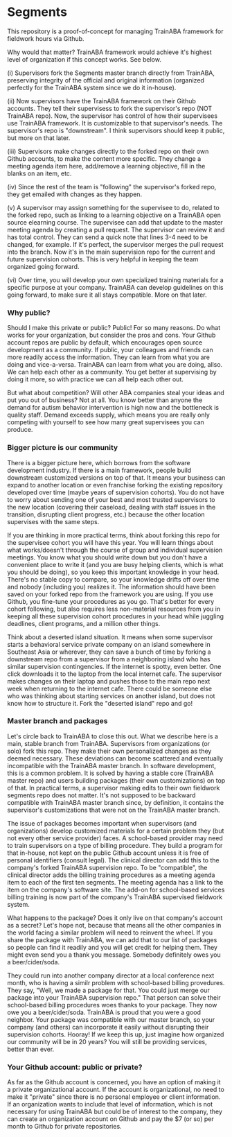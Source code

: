 # Segments
This repository is a proof-of-concept for managing TrainABA framework for fieldwork hours via Github. 

Why would that matter? TrainABA framework would achieve it's highest level of organization if this concept works. See below.

(i) Supervisors fork the Segments master branch directly from TrainABA, preserving integrity of the official and original information (organized perfectly for the TrainABA system since we do it in-house).

(ii) Now supervisors have the TrainABA framework on their Github accounts. They tell their supervisess to fork the supervisor's repo (NOT TrainABA repo). Now, the supervisor has control of how their supervisees use TrainABA framework. It is customizable to that supervisor's needs. The supervisor's repo is "downstream". I think supervisors should keep it public, but more on that later.

(iii) Supervisors make changes directly to the forked repo on their own Github accounts, to make the content more specific. They change a meeting agenda item here, add/remove a learning objective, fill in the blanks on an item, etc.  

(iv) Since the rest of the team is "following" the supervisor's forked repo, they get emailed with changes as they happen. 

(v) A supervisor may assign something for the supervisee to do, related to the forked repo, such as linking to a learning objective on a TrainABA open source elearning course. The supervisee can add that update to the master meeting agenda by creating a pull request. The supervisor can review it and has total control. They can send a quick note that lines 3-4 need to be changed, for example. If it's perfect, the supervisor merges the pull request into the branch. Now it's in the main supervision repo for the current and future supervision cohorts. This is very helpful in keeping the team organized going forward.

(vi) Over time, you will develop your own specialized training materials for a specific purpose at your company. TrainABA can develop guidelines on this going forward, to make sure it all stays compatible. More on that later. 




### Why public?

Should I make this private or public?
Public! For so many reasons. Do what works for your organization, but consider the pros and cons. Your Github account repos are public by default, which encourages open source development as a community. If public, your colleagues and friends can more readily access the information. They can learn from what you are doing and vice-a-versa. TrainABA can learn from what you are doing, allso. We can help each other as a community. You get better at supervising by doing it more, so with practice we can all help each other out. 

But what about competition? Will other ABA companies steal your ideas and put you out of business? Not at all. You know better than anyone the demand for autism behavior intervention is high now and the bottleneck is quality staff. Demand exceeds supply, which means you are really only competing with yourself to see how many great supervisees you can produce. 

### Bigger picture is our community 

There is a bigger picture here, which borrows from the software development industry. If there is a main framework, people build downstream customized versions on top of that. It means your business can expand to another location or even franchise forking the existing repository developed over time (maybe years of supervision cohorts). You do not have to worry about sending one of your best and most trusted supervisors to the new location (covering their caseload, dealing with staff issues in the transition, disrupting client progress, etc.) because the other location supervises with the same steps.

If you are thinking in more practical terms, think about forking this repo for the supervisee cohort you will have this year. You will learn things about what works/doesn't through the course of group and individual supervision meetings. You know what you should write down but you don't have a convenient place to write it (and you are busy helping clients, which is what you should be doing), so you keep this important knowledge in your head. There's no stable copy to compare, so your knowledge drifts off over time and nobody (including you) realizes it. The information should have been saved on your forked repo from the framework you are using. If you use Github, you fine-tune your procedures as you go. That's better for every cohort following, but also requires less non-material resources from you in keeping all these supervision cohort procedures in your head while juggling deadlines, client programs, and a million other things. 
  
Think about a deserted island situation. It means when some supervisor starts a behavioral service private company on an island somewhere in Southeast Asia or wherever, they can save a bunch of time by forking a downstream repo from a supervisor from a neighboring island who has similar supervision contingencies. If the internet is spotty, even better. One click downloads it to the laptop from the local internet cafe. The supervisor makes changes on their laptop and pushes those to the main repo next week when returning to the internet cafe. There could be someone else who was thinking about starting services on another island, but does not know how to structure it. Fork the "deserted island" repo and go!


### Master branch and packages 

Let's circle back to TrainABA to close this out. What we describe here is a main, stable branch from TrainABA. Supervisors from organizations (or solo) fork this repo. They make their own personalized changes as they deemed necessary. These deviations can become scattered and eventually incompatible with the TrainABA master branch. In software development, this is a common problem. It is solved by having a stable core (TrainABA master repo) and users building packages (their own customizations) on top of that. In practical terms, a supervisor making edits to their own fieldwork segments repo does not matter. It's not supposed to be backward compatible with TrainABA master branch since, by definition, it contains the supervisor's customizations that were not on the TrainABA master branch.

The issue of packages becomes important when supervisors (and organizations) develop customized materials for a certain problem they (but not every other service provider) faces. A school-based provider may need to train supervisors on a type of billing procedure. They build a program for that in-house, not kept on the public Github account unless it is free of personal identifiers (consult legal). The clinical director can add this to the company's forked TrainABA supervision repo. To be "compatible", the clinical director adds the billing training procedures as a meeting agenda item to each of the first ten segments. The meeting agenda has a link to the item on the company's software site. The add-on for school-based services billing training is now part of the company's TrainABA supervised fieldwork system. 

What happens to the package? Does it only live on that company's account as a secret? Let's hope not, because that means all the other companies in the world facing a similar problem will need to reinvent the wheel. If you share the package with TrainABA, we can add that to our list of packages so people can find it readily and you will get credit for helping them. They might even send you a thank you message. Somebody definitely owes you a beer/cider/soda.

They could run into another company director at a local conference next month, who is having a similr problem with school-based billing provedures. They say, "Well, we made a package for that. You could just merge our package into your TrainABA supervision repo." That person can solve their school-based billing procedures woes thanks to your package. They now owe you a beer/cider/soda. TrainABA is proud that you were a good neighbor. Your package was compatible with our master branch, so your company (and others) can incorporate it easily without disrupting their supervision cohorts. Hooray! If we keep this up, just imagine how organized our community will be in 20 years? You will still be providing services, better than ever. 
 

### Your Github account: public or private?

As far as the Github account is concerned, you have an option of making it a private organizational account. If the account is organizational, no need to make it "private" since there is no personal employee or client information. If an organization wants to include that level of information, which is not necessary for using TrainABA but could be of interest to the company, they can create an organization account on Github and pay the $7 (or so) per month to Github for private repositories. 

